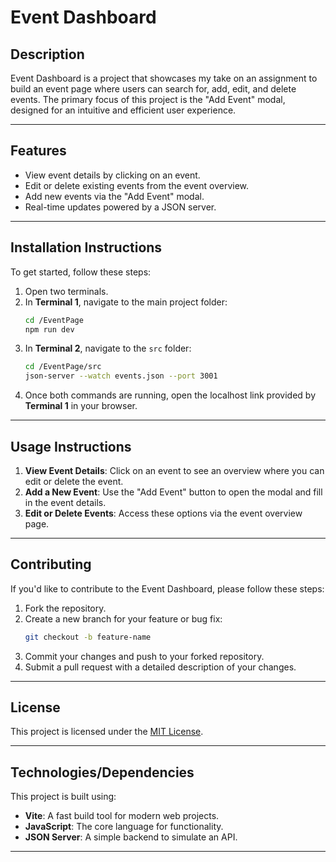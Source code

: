 # Event Dashboard

## Description

Event Dashboard is a project that showcases my take on an assignment to build an event page where users can search for, add, edit, and delete events. The primary focus of this project is the "Add Event" modal, designed for an intuitive and efficient user experience.

---

## Features

- View event details by clicking on an event.
- Edit or delete existing events from the event overview.
- Add new events via the "Add Event" modal.
- Real-time updates powered by a JSON server.

---

## Installation Instructions

To get started, follow these steps:

1. Open two terminals.
2. In **Terminal 1**, navigate to the main project folder:
   ```bash
   cd /EventPage
   npm run dev
   ```
3. In **Terminal 2**, navigate to the `src` folder:
   ```bash
   cd /EventPage/src
   json-server --watch events.json --port 3001
   ```
4. Once both commands are running, open the localhost link provided by **Terminal 1** in your browser.

---

## Usage Instructions

1. **View Event Details**: Click on an event to see an overview where you can edit or delete the event.
2. **Add a New Event**: Use the "Add Event" button to open the modal and fill in the event details.
3. **Edit or Delete Events**: Access these options via the event overview page.

---

## Contributing

If you'd like to contribute to the Event Dashboard, please follow these steps:

1. Fork the repository.
2. Create a new branch for your feature or bug fix:
   ```bash
   git checkout -b feature-name
   ```
3. Commit your changes and push to your forked repository.
4. Submit a pull request with a detailed description of your changes.

---

## License

This project is licensed under the [MIT License](LICENSE.md).

---

## Technologies/Dependencies

This project is built using:

- **Vite**: A fast build tool for modern web projects.
- **JavaScript**: The core language for functionality.
- **JSON Server**: A simple backend to simulate an API.

---
